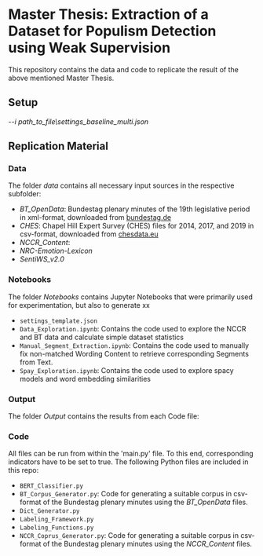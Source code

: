 # Master Thesis: Extraction of a Dataset for Populism Detection using Weak Supervision

This repository contains the data and code to replicate the result of the above mentioned Master Thesis.

## Setup
*--i path_to_file\settings_baseline_multi.json*

## Replication Material


### Data
The folder *data* contains all necessary input sources in the respective subfolder:
- *BT_OpenData*: Bundestag plenary minutes of the 19th legislative period in xml-format, downloaded from [bundestag.de](https://www.bundestag.de/services/opendata)
- *CHES*: Chapel Hill Expert Survey (CHES) files for 2014, 2017, and 2019 in csv-format, downloaded from [chesdata.eu](https://www.chesdata.eu/our-surveys) 
- *NCCR_Content*: 
- *NRC-Emotion-Lexicon*
- *SentiWS_v2.0*

### Notebooks
The folder *Notebooks* contains Jupyter Notebooks that were primarily used for experimentation, but also to generate xx
- `settings_template.json`
- `Data_Exploration.ipynb`: Contains the code used to explore the NCCR and BT data and calculate simple dataset statistics
- `Manual_Segment_Extraction.ipynb`: Contains the code used to manually fix non-matched Wording Content to retrieve corresponding Segments from Text.
- `Spay_Exploration.ipynb`: Contains the code used to explore spacy models and word embedding similarities

### Output
The folder *Output* contains the results from each Code file:


### Code
All files can be run from within the 'main.py' file. To this end, corresponding indicators have to be set to true.
The following Python files are included in this repo:

- `BERT_Classifier.py`
- `BT_Corpus_Generator.py`: Code for generating a suitable corpus in csv-format of the Bundestag plenary minutes using the *BT_OpenData* files.
- `Dict_Generator.py`
- `Labeling_Framework.py`
- `Labeling_Functions.py`
- `NCCR_Coprus_Generator.py`: Code for generating a suitable corpus in csv-format of the Bundestag plenary minutes using the *NCCR_Content* files.
